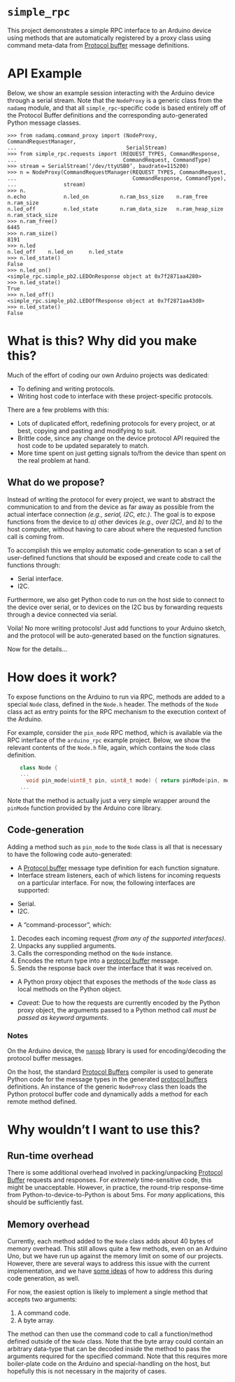 # `simple_rpc` #

This project demonstrates a simple RPC interface to an Arduino device using
methods that are automatically registered by a proxy class using command
meta-data from [Protocol buffer][1] message definitions.


# API Example #

Below, we show an example session interacting with the Arduino device through a
serial stream.  Note that the `NodeProxy` is a generic class from the `nadamq`
module, and that all `simple_rpc`-specific code is based entirely off of the
Protocol Buffer definitions and the corresponding auto-generated Python message
classes.

    >>> from nadamq.command_proxy import (NodeProxy, CommandRequestManager,
    ...                                   SerialStream)
    >>> from simple_rpc.requests import (REQUEST_TYPES, CommandResponse,
    ...                                  CommandRequest, CommandType)
    >>> stream = SerialStream(‘/dev/ttyUSB0’, baudrate=115200)
    >>> n = NodeProxy(CommandRequestManager(REQUEST_TYPES, CommandRequest,
    ...                                     CommandResponse, CommandType),
    ...               stream)
    >>> n.
    n.echo            n.led_on          n.ram_bss_size    n.ram_free        n.ram_size
    n.led_off         n.led_state       n.ram_data_size   n.ram_heap_size   n.ram_stack_size
    >>> n.ram_free()
    6445
    >>> n.ram_size()
    8191
    >>> n.led
    n.led_off    n.led_on     n.led_state
    >>> n.led_state()
    False
    >>> n.led_on()
    <simple_rpc.simple_pb2.LEDOnResponse object at 0x7f2871aa4280>
    >>> n.led_state()
    True
    >>> n.led_off()
    <simple_rpc.simple_pb2.LEDOffResponse object at 0x7f2871aa43d0>
    >>> n.led_state()
    False


# What is this?  Why did you make this? #

Much of the effort of coding our own Arduino projects was dedicated:

 - To defining and writing protocols.
 - Writing host code to interface with these project-specific protocols.

There are a few problems with this:

 - Lots of duplicated effort, redefining protocols for every project, or at
   best, copying and pasting and modifying to suit.
 - Brittle code, since any change on the device protocol API required the host
   code to be updated separately to match.
 - More time spent on just getting signals to/from the device than spent on the
   real problem at hand.


## What do we propose? ##

Instead of writing the protocol for every project, we want to abstract the
communication to and from the device as far away as possible from the actual
interface connection _(e.g., serial, I2C, etc.)_.  The goal is to expose
functions from the device to _a)_ other devices _(e.g., over I2C)_, and _b)_ to
the host computer, without having to care about where the requested function
call is coming from.

To accomplish this we employ automatic code-generation to scan a set of
user-defined functions that should be exposed and create code to call the
functions through:

 - Serial interface.
 - I2C.

Furthermore, we also get Python code to run on the host side to connect to the
device over serial, or to devices on the I2C bus by forwarding requests through
a device connected via serial.

Voila!  No more writing protocols!  Just add functions to your Arduino sketch,
and the protocol will be auto-generated based on the function signatures.

Now for the details...


# How does it work? #

To expose functions on the Arduino to run via RPC, methods are added to a
special `Node` class, defined in the `Node.h` header.  The methods of the
`Node` class act as entry points for the RPC mechanism to the execution context
of the Arduino.

For example, consider the `pin_mode` RPC method, which is available via the RPC
interface of the `arduino_rpc` example project.  Below, we show the relevant
contents of the `Node.h` file, again, which contains the `Node` class
definition.

```C++
    class Node {
    ...
      void pin_mode(uint8_t pin, uint8_t mode) { return pinMode(pin, mode); }
    ...
```

Note that the method is actually just a very simple wrapper around the
`pinMode` function provided by the Arduino core library.


## Code-generation ##

Adding a method such as `pin_mode` to the `Node` class is all that is necessary
to have the following code auto-generated:

 - A [Protocol buffer][1] message type definition for each function signature.
 - Interface stream listeners, each of which listens for incoming requests on a
   particular interface.  For now, the following interfaces are supported:
  * Serial.
  * I2C.
 - A “command-processor”, which:
  1. Decodes each incoming request _(from any of the supported interfaces)_.
  2. Unpacks any supplied arguments.
  3. Calls the corresponding method on the `Node` instance.
  4. Encodes the return type into a [protocol buffer][1] message.
  5. Sends the response back over the interface that it was received on.
 - A Python proxy object that exposes the methods of the `Node` class as local
   methods on the Python object.
  * _Caveat:_ Due to how the requests are currently encoded by the Python proxy
    object, the arguments passed to a Python method call _must be passed as
    keyword arguments_.

### Notes ###

On the Arduino device, the [`nanopb`][2] library is used for encoding/decoding
the protocol buffer messages.

On the host, the standard [Protocol Buffers][1] compiler is used to generate Python code
for the message types in the generated [protocol buffers][1] definitions.  An
instance of the generic `NodeProxy` class then loads the Python protocol buffer code
and dynamically adds a method for each remote method defined.


# Why wouldn’t I want to use this? #

## Run-time overhead ##

There is some additional overhead involved in packing/unpacking [Protocol
Buffer][1] requests and responses.  For _extremely_ time-sensitive code, this
might be unacceptable.  However, in practice, the round-trip response-time from
Python-to-device-to-Python is about 5ms.  For _many_ applications, this should
be sufficiently fast.


## Memory overhead ##

Currently, each method added to the `Node` class adds about 40 bytes of memory
overhead.  This still allows quite a few methods, even on an Arduino Uno, but
we have run up against the memory limit on some of our projects.  However,
there are several ways to address this issue with the current implementation,
and we have [some ideas][2] of how to address this during code generation, as
well.

For now, the easiest option is likely to implement a single method that accepts
two arguments:

 1. A command code.
 2. A byte array.

The method can then use the command code to call a function/method defined
outside of the `Node` class.  Note that the byte array could contain an
arbitrary data-type that can be decoded inside the method to pass the arguments
required for the specified command.  Note that this requires more boiler-plate
code on the Arduino and special-handling on the host, but hopefully this is not
necessary in the majority of cases.


[1]: https://code.google.com/p/protobuf/
[2]: http://koti.kapsi.fi/jpa/nanopb/
[3]: https://github.com/wheeler-microfluidics/arduino_rpc/issues/10

